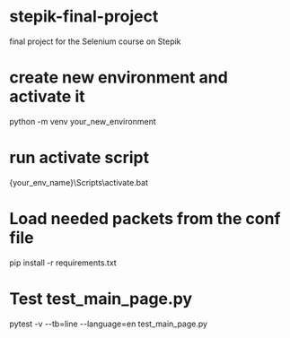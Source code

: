 # stepik-final-project
final project for the Selenium course on Stepik


# create new environment and activate it
python -m venv your_new_environment 
# run activate script
{your_env_name}\Scripts\activate.bat

# Load needed packets from the conf file
pip install -r requirements.txt

# Test test_main_page.py
pytest -v --tb=line --language=en test_main_page.py

